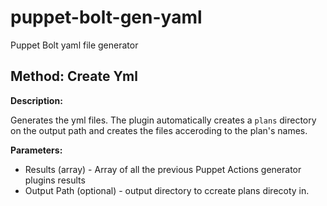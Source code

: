 # puppet-bolt-gen-yaml
Puppet Bolt yaml file generator


## Method: Create Yml

**Description:**

Generates the yml files. The plugin automatically creates a `plans` directory on the output path and creates the files acceroding to the plan's names. 

**Parameters:**

* Results (array) - Array of all the previous Puppet Actions generator plugins results
* Output Path (optional) - output directory to ccreate plans direcoty in.